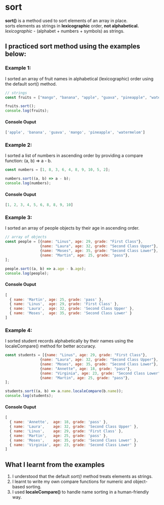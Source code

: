 # sort
**sort()** is a method used to sort elements of an array in place.  
sorts elements as strings in **lexicographic** order, **not alphabetical.**  
*lexicographic* - (alphabet + numbers + symbols) as strings.  

## I practiced sort method using the examples below:
### Example 1:
I sorted an array of fruit names in alphabetical (lexicographic) order using the default sort() method.
```javascript
// strings
const fruits = ["mango", "banana", "apple", "guava", "pineapple", "watermelom"];

fruits.sort();
console.log(fruits);
```

#### Console Ouput
####
```javascript
['apple', 'banana', 'guava', 'mango', 'pineapple', 'watermelom']
```

### Example 2:
I sorted a list of numbers in ascending order by providing a compare function: (a, b) => a - b.
```javascript
const numbers = [1, 8, 3, 6, 4, 8, 9, 10, 5, 2];

numbers.sort((a, b) => a - b);
console.log(numbers); 
```

#### Console Ouput
####
```javascript
[1, 2, 3, 4, 5, 6, 8, 8, 9, 10]
```

### Example 3:
I sorted an array of people objects by their age in ascending order.
```javascript
// array of objects
const people = [{name: "Linus", age: 29, grade: "First Class"},
                {name: "Laura", age: 32, grade: "Second Class Upper"},
                {name: "Moses", age: 35, grade: "Second Class Lower"},
                {name: "Martin", age: 25, grade: "pass"},
];

people.sort((a, b) => a.age - b.age);
console.log(people);
```

#### Console Ouput
####
```javascript
[
  { name: 'Martin', age: 25, grade: 'pass' },
  { name: 'Linus',  age: 29, grade: 'First Class' },
  { name: 'Laura',  age: 32, grade: 'Second Class Upper' },
  { name: 'Moses',  age: 35, grade: 'Second Class Lower' }
]
```

### Example 4:
I sorted student records alphabetically by their names using the localeCompare() method for better accuracy.
```javascript
const students = [{name: "Linus", age: 29, grade: "First Class"},
                {name: "Laura", age: 32, grade: "Second Class Upper"},
                {name: "Moses", age: 35, grade: "Second Class Lower"},
                {name: "Annette", age: 18, grade: "pass"},
                {name: "Virginia", age: 23, grade: "Second Class Lower"},
                {name: "Martin", age: 25, grade: "pass"},
];

students.sort((a, b) => a.name.localeCompare(b.name));
console.log(students);
```

#### Console Ouput
####
```javascript
[
  { name: 'Annette',  age: 18, grade: 'pass' },
  { name: 'Laura',    age: 32, grade: 'Second Class Upper' },
  { name: 'Linus',    age: 29, grade: 'First Class' },
  { name: 'Martin',   age: 25, grade: 'pass' },
  { name: 'Moses',    age: 35, grade: 'Second Class Lower' },
  { name: 'Virginia', age: 23, grade: 'Second Class Lower' }
]
```

## What I learnt from the examples
1. I understood that the default *sort()* method treats elements as strings.
2. I learnt to write my own compare functions for numeric and object-based sorting.
3. I used **localeCompare()** to handle name sorting in a human-friendly way.